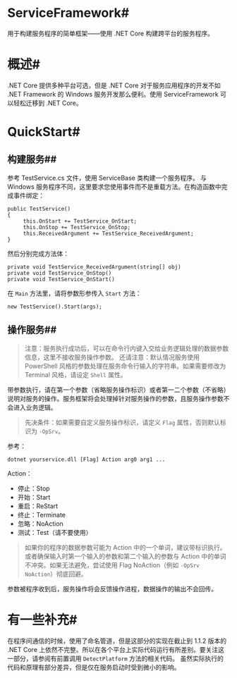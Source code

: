 # ServiceFramework#
用于构建服务程序的简单框架——使用 .NET Core 构建跨平台的服务程序。

# 概述#
.NET Core 提供多种平台可选，但是 .NET Core 对于服务应用程序的开发不如 .NET Framework 的 Windows 服务开发那么便利。使用 ServiceFramework 可以轻松迁移到 .NET Core。

# QuickStart#
## 构建服务##
参考 TestService.cs 文件，使用 ServiceBase 类构建一个服务程序。
与 Windows 服务程序不同，这里要求您使用事件而不是重载方法。在构造函数中完成事件绑定：

    public TestService()
    {
         this.OnStart += TestService_OnStart;
         this.OnStop += TestService_OnStop;
         this.ReceivedArgument += TestService_ReceivedArgument;
    }

然后分别完成方法体：

    private void TestService_ReceivedArgument(string[] obj)
    private void TestService_OnStop()
    private void TestService_OnStart()

在 ```Main``` 方法里，请将参数形参传入 ```Start``` 方法：

    new TestService().Start(args);

## 操作服务##

> 注意：服务执行成功后，可以在命令行内键入交给业务逻辑处理的数据参数信息，这里不接收服务操作参数。
> 还请注意：默认情况服务使用 PowerShell 风格的参数处理在服务命令行输入的字符串。如果需要修改为 Terminal 风格，请设定 ```Shell``` 属性。

带参数执行，请在第一个参数（省略服务操作标识）或者第一二个参数（不省略）说明对服务的操作。服务框架将会处理掉针对服务操作的参数，且服务操作参数不会进入业务逻辑。

> 先决条件：如果需要自定义服务操作标识，请定义 `Flag` 属性，否则默认标识为 ```-OpSrv```。

参考：

    dotnet yourservice.dll [Flag] Action arg0 arg1 ...

Action：

 - 停止：Stop
 - 开始：Start
 - 重启：ReStart
 - 终止：Terminate
 - 忽略：NoAction
 - 测试：Test（请不要使用）

> 如果你的程序的数据参数可能为 Action 中的一个单词，建议带标识执行。或者确保输入时第一个输入的参数和第二个输入的参数与 Action 中的单词不冲突。如果无法避免，尝试使用 Flag NoAction（例如 ```-OpSrv NoAction```）彻底回避。

参数被程序收到后，服务操作将会反馈操作进程，数据操作的输出不会回传。

# 有一些补充#

在程序间通信的时候，使用了命名管道，但是这部分的实现在截止到 1.1.2 版本的 .NET Core 上依然不完整。所以在各个平台上实际代码运行有所差别。要关注这一部分，请参阅有前置调用 ```DetectPlatform``` 方法的相关代码。
虽然实际执行的代码和原理有部分差异，但是仅在服务启动时受到微小的影响。
